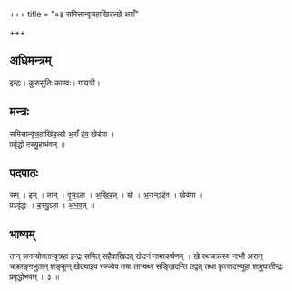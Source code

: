 +++
title = "०३ समित्तान्वृत्रहाखिदत्खे अराँ"

+++
## अधिमन्त्रम्
इन्द्रः। कुरुसुतिः काण्वः। गायत्री।

## मन्त्रः
समित्तान्वृ॑त्र॒हाखि॑द॒त्खे अ॒राँ इ॑व॒ खेद॑या ।  
प्रवृ॑द्धो दस्यु॒हाभ॑वत् ॥

## पदपाठः
सम् । इत् । तान् । वृ॒त्र॒ऽहा । अ॒खि॒द॒त् । खे । अ॒रान्ऽइ॑व । खेद॑या ।  
प्रऽवृ॑द्धः । द॒स्यु॒ऽहा । अ॒भ॒व॒त् ॥

## भाष्यम्
तान् जनन्योक्तान्वृत्रहा इन्द्रः समित् सहैवाखिदत् खेदनं नामाकर्षणम् । खे रथचक्रस्य नाभौ अरान् चक्राङ्गभुतान् शङ्कून् खेदयाइव रज्ज्वेव तया तान्यथा सङ्खिदन्ति तद्वत् तथा कृत्वादस्युहा शत्रुघातीन्द्रः प्रवृद्धोभवत् ॥ ३ ॥